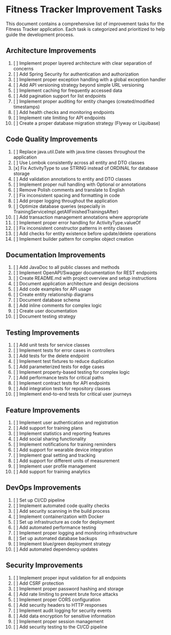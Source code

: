 # Fitness Tracker Improvement Tasks

This document contains a comprehensive list of improvement tasks for the Fitness Tracker application. Each task is categorized and prioritized to help guide the development process.

## Architecture Improvements

1. [ ] Implement proper layered architecture with clear separation of concerns
2. [ ] Add Spring Security for authentication and authorization
3. [ ] Implement proper exception handling with a global exception handler
4. [ ] Add API versioning strategy beyond simple URL versioning
5. [ ] Implement caching for frequently accessed data
6. [ ] Add pagination support for list endpoints
7. [ ] Implement proper auditing for entity changes (created/modified timestamps)
8. [ ] Add health checks and monitoring endpoints
9. [ ] Implement rate limiting for API endpoints
10. [ ] Create a proper database migration strategy (Flyway or Liquibase)

## Code Quality Improvements

1. [ ] Replace java.util.Date with java.time classes throughout the application
2. [ ] Use Lombok consistently across all entity and DTO classes
3. [x] Fix ActivityType to use STRING instead of ORDINAL for database storage
4. [ ] Add validation annotations to entity and DTO classes
5. [ ] Implement proper null handling with Optional or annotations
6. [ ] Remove Polish comments and translate to English
7. [ ] Fix inconsistent spacing and formatting in code
8. [ ] Add proper logging throughout the application
9. [ ] Optimize database queries (especially in TrainingServiceImpl.getAllFinishedTrainingsAfter)
10. [ ] Add transaction management annotations where appropriate
11. [ ] Implement proper error handling for ActivityType.valueOf
12. [ ] Fix inconsistent constructor patterns in entity classes
13. [ ] Add checks for entity existence before update/delete operations
14. [ ] Implement builder pattern for complex object creation

## Documentation Improvements

1. [ ] Add JavaDoc to all public classes and methods
2. [ ] Implement OpenAPI/Swagger documentation for REST endpoints
3. [ ] Create README.md with project overview and setup instructions
4. [ ] Document application architecture and design decisions
5. [ ] Add code examples for API usage
6. [ ] Create entity relationship diagrams
7. [ ] Document database schema
8. [ ] Add inline comments for complex logic
9. [ ] Create user documentation
10. [ ] Document testing strategy

## Testing Improvements

1. [ ] Add unit tests for service classes
2. [ ] Implement tests for error cases in controllers
3. [ ] Add tests for the delete endpoint
4. [ ] Implement test fixtures to reduce duplication
5. [ ] Add parameterized tests for edge cases
6. [ ] Implement property-based testing for complex logic
7. [ ] Add performance tests for critical paths
8. [ ] Implement contract tests for API endpoints
9. [ ] Add integration tests for repository classes
10. [ ] Implement end-to-end tests for critical user journeys

## Feature Improvements

1. [ ] Implement user authentication and registration
2. [ ] Add support for training plans
3. [ ] Implement statistics and reporting features
4. [ ] Add social sharing functionality
5. [ ] Implement notifications for training reminders
6. [ ] Add support for wearable device integration
7. [ ] Implement goal setting and tracking
8. [ ] Add support for different units of measurement
9. [ ] Implement user profile management
10. [ ] Add support for training analytics

## DevOps Improvements

1. [ ] Set up CI/CD pipeline
2. [ ] Implement automated code quality checks
3. [ ] Add security scanning in the build process
4. [ ] Implement containerization with Docker
5. [ ] Set up infrastructure as code for deployment
6. [ ] Add automated performance testing
7. [ ] Implement proper logging and monitoring infrastructure
8. [ ] Set up automated database backups
9. [ ] Implement blue/green deployment strategy
10. [ ] Add automated dependency updates

## Security Improvements

1. [ ] Implement proper input validation for all endpoints
2. [ ] Add CSRF protection
3. [ ] Implement proper password hashing and storage
4. [ ] Add rate limiting to prevent brute force attacks
5. [ ] Implement proper CORS configuration
6. [ ] Add security headers to HTTP responses
7. [ ] Implement audit logging for security events
8. [ ] Add data encryption for sensitive information
9. [ ] Implement proper session management
10. [ ] Add security testing to the CI/CD pipeline
